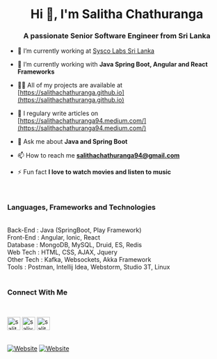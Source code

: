 <h1 align="center">Hi 👋, I'm Salitha Chathuranga</h1>
<h3 align="center">A passionate Senior Software Engineer from Sri Lanka</h3>

- 🔭 I’m currently working at [Sysco Labs Sri Lanka](https://syscolabs.lk)

- 🌱 I’m currently working with **Java Spring Boot, Angular and React Frameworks**

- 👨‍💻 All of my projects are available at [https://salithachathuranga.github.io](https://salithachathuranga.github.io)

- 📝 I regulary write articles on [https://salithachathuranga94.medium.com/](https://salithachathuranga94.medium.com/)

- 💬 Ask me about **Java and Spring Boot**

- 📫 How to reach me **salithachathuranga94@gmail.com**

- ⚡ Fun fact **I love to watch movies and listen to music**
<br/><br/><br/>

<h3>Languages, Frameworks and Technologies</h3><br/>
Back-End   : Java (SpringBoot, Play Framework)<br/>
Front-End  : Angular, Ionic, React<br/>
Database   : MongoDB, MySQL, Druid, ES, Redis<br/>
Web Tech   : HTML, CSS, AJAX, Jquery<br/>
Other Tech : Kafka, Websockets, Akka Framework<br/>
Tools      : Postman, Intellij Idea, Webstorm, Studio 3T, Linux<br/>
<br/>

<h3>Connect With Me</h3><br/>

<a href="https://linkedin.com/in/salitha-chathuranga" target="blank"><img align="center" src="https://cdn.jsdelivr.net/npm/simple-icons@3.0.1/icons/linkedin.svg" alt="salitha-chathuranga" height="30" width="30" /></a>
<a href="https://fb.com/saliya.genious" target="blank"><img align="center" src="https://cdn.jsdelivr.net/npm/simple-icons@3.0.1/icons/facebook.svg" alt="saliya.genious" height="30" width="30" /></a>
<a href="https://instagram.com/salitha94" target="blank"><img align="center" src="https://cdn.jsdelivr.net/npm/simple-icons@3.0.1/icons/instagram.svg" alt="salitha94" height="30" width="30" /></a>
<br/><br/><br/>
[![Website](https://img.shields.io/website?label=PORTFOLIO&style=for-the-badge&url=https%3A%2F%2Fsalithachathuranga.github.io)](https://salithachathuranga.github.io)
[![Website](https://img.shields.io/website?label=BLOG&style=for-the-badge&url=https%3A%2F%2Fsalitha94.blogspot.com/)](https://salitha94.blogspot.com)
